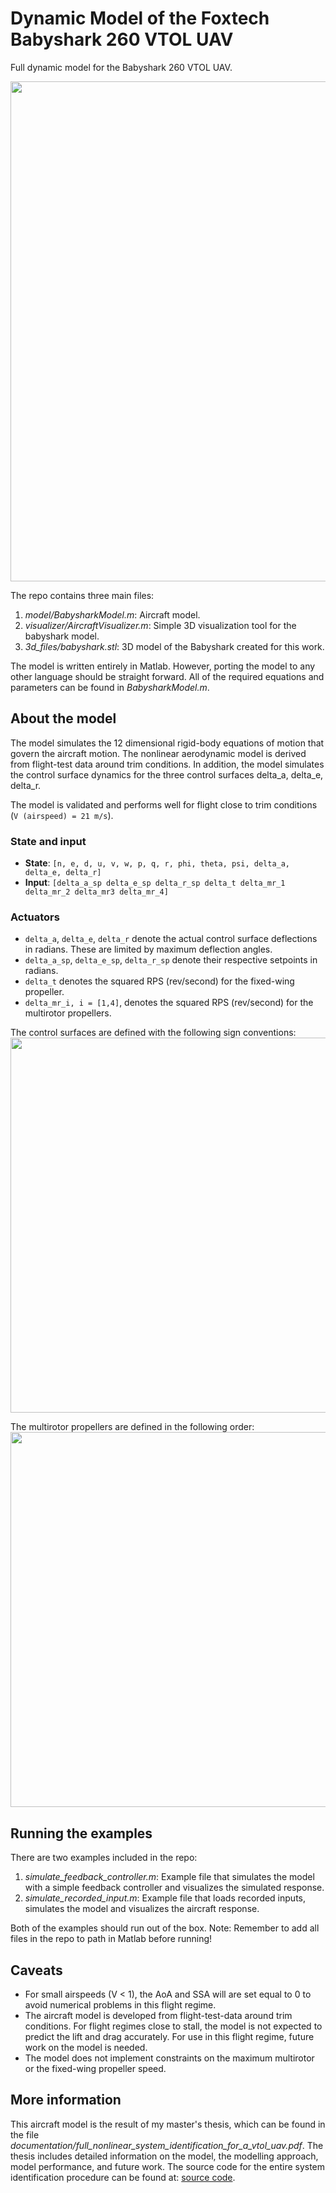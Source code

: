 # Dynamic Model of the Foxtech Babyshark 260 VTOL UAV
Full dynamic model for the Babyshark 260 VTOL UAV.

<img src="https://user-images.githubusercontent.com/35483844/139251285-83ad2f6a-838a-4923-a4a2-87bb0418f2e3.jpg" width="800">

The repo contains three main files:
1. *model/BabysharkModel.m*: Aircraft model.
2. *visualizer/AircraftVisualizer.m*: Simple 3D visualization tool for the babyshark model.
3. *3d_files/babyshark.stl*: 3D model of the Babyshark created for this work.

The model is written entirely in Matlab. However, porting the model to any other language should be straight forward. All of the required equations and parameters can be found in *BabysharkModel.m*.

## About the model
The model simulates the 12 dimensional rigid-body equations of motion that
govern the aircraft motion. The nonlinear aerodynamic model is
derived from flight-test data around trim conditions.
In addition, the model simulates the control surface dynamics for the
three control surfaces delta_a, delta_e, delta_r.

The model is validated and performs well for flight close to trim conditions (`V (airspeed) = 21 m/s`).

### State and input
* **State**: `[n, e, d, u, v, w, p, q, r, phi, theta, psi, delta_a, delta_e, delta_r]`
* **Input**: `[delta_a_sp delta_e_sp delta_r_sp delta_t delta_mr_1 delta_mr_2 delta_mr3 delta_mr_4]`

### Actuators
* `delta_a`, `delta_e`, `delta_r` denote the actual control surface
deflections in radians. These are limited by maximum deflection angles.
* `delta_a_sp`, `delta_e_sp`, `delta_r_sp` denote their respective setpoints
in radians.
* `delta_t` denotes the squared RPS (rev/second) for the fixed-wing propeller.
* `delta_mr_i, i = [1,4]`, denotes the squared RPS (rev/second) for the multirotor propellers.

The control surfaces are defined with the following sign conventions:
<img src="https://user-images.githubusercontent.com/35483844/139251373-e6deee3a-46ed-4fdf-b736-263ed808e8fa.jpg" width="600">

The multirotor propellers are defined in the following order:
<img src="https://user-images.githubusercontent.com/35483844/139251337-1b7a43ef-1670-4dc9-8ce9-1fa7a64ec2cd.jpg" width="600">

## Running the examples
There are two examples included in the repo:
1. *simulate_feedback_controller.m*: Example file that simulates the model with a simple feedback controller and visualizes the simulated response.
2. *simulate_recorded_input.m*: Example file that loads recorded inputs, simulates the model and visualizes the aircraft response.

Both of the examples should run out of the box. Note: Remember to add all files in the repo to path in Matlab before running!

## Caveats
* For small airspeeds (V < 1), the AoA and SSA will are set
equal to 0 to avoid numerical problems in this flight regime.
* The aircraft model is developed from flight-test-data around trim conditions. For flight regimes close to stall, the model is not expected to predict the lift and drag accurately. For use in this flight regime, future work on the model is needed.
* The model does not implement constraints on the maximum multirotor or the fixed-wing propeller speed.

## More information
This aircraft model is the result of my master's thesis, which can be found in the file *documentation/full_nonlinear_system_identification_for_a_vtol_uav.pdf*. The thesis includes detailed information on the model, the modelling approach, model performance, and future work. The source code for the entire system identification procedure can be found at: [source code](https://github.com/bernhardpg/vtol-system-identification).

